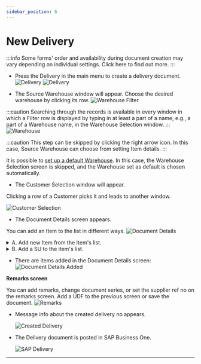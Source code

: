 ```yaml
---
sidebar_position: 6
---
```


# New Delivery

:::info
Some forms' order and availability during document creation may vary depending on individual settings. Click here to find out more.
:::

- Press the Delivery in the main menu to create a delivery document.
![Delivery](./media/delivery.png)
![Delivery](./media/delivery-operations-01.png)

- The Source Warehouse window will appear.
Choose the desired warehouse by clicking its row.
![Warehouse Filter](./media/warehouse-filter.png)

:::caution
Searching through the records is available in every window in which a Filter row is displayed by typing in at least a part of a name, e.g., a part of a Warehouse name, in the Warehouse Selection window.
:::
    ![Warehouse](./media/warehouse.png)

:::caution
This step can be skipped by clicking the right arrow icon. In this case, Source Warehouse can choose from setting Item details.
:::

It is possible to [set up a default Warehouse](../../starting.md#documents-tab). In this case, the Warehouse Selection screen is skipped, and the Warehouse set as default is chosen automatically.

- The Customer Selection window will appear.

Clicking a row of a Customer picks it and leads to another window.

![Customer Selection](./media/customer-selection.png)

- The Document Details screen appears.

You can add an Item to the list in different ways.
![Document Details](./media/doc-details-01.png)
<details>
<summary>A. Add new Item from the Item's list.</summary>
<div>
Add an item manually:
![New Item List](./media/new-item-list.png)

Add an item by scanning its barcode:
You can scan an Item's barcode, which leads you directly to the quantity screen.
This is the barcode of non-managed item A00001.
![Barcode](./media/barcode.png)

Scanning the barcode leads directly to the quantity screen.
![Quantity Screen](./media/quantity-screen.png)
</div>
</details>

<details>
<summary>B. Add a SU to the item's list.</summary>
<div>
You can create a New SU or add an existing SU.
![Add SU](./media/add-su.png)
</div>
</details>

- There are items added in the Document Details screen:
![Document Details Added](./media/doc-det-added.png)

**Remarks screen**

You can add remarks, change document series, or set the supplier ref no on the remarks screen. Add a UDF to the previous screen or save the document.
    ![Remarks](./media/remarks-01.png)

- Message info about the created delivery no appears.

    ![Created Delivery](./media/delivery-created.png)

- The Delivery document is posted in SAP Business One.

    ![SAP Delivery](./media/sap-delivery-01.png)

---
